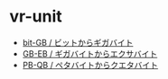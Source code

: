 # vr-unit
 
- [bit-GB / ビットからギガバイト](https://code4fukui.github.io/vr-unit/)
- [GB-EB / ギガバイトからエクサバイト](https://code4fukui.github.io/vr-unit/#2)
- [PB-QB / ペタバイトからクエタバイト](https://code4fukui.github.io/vr-unit/#7)
